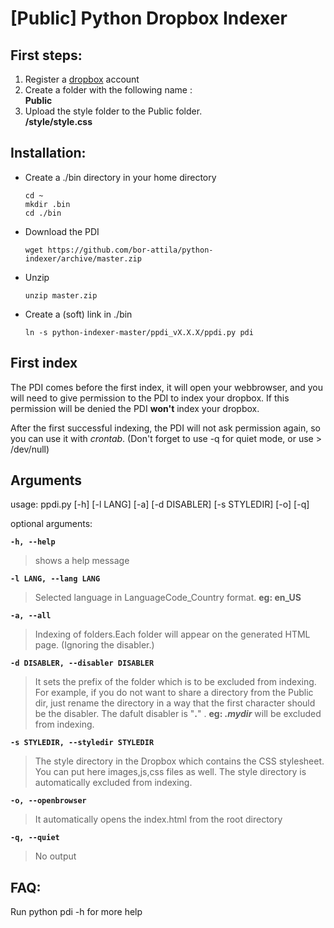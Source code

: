 [Public] Python Dropbox Indexer
===============================

First steps:
------------

1. Register a [dropbox][1] account
2. Create a folder with the following name : <br> <b>Public</b>
3. Upload the style folder to the Public folder. <br> <b>/style/style.css</b>

Installation:
------------

* Create a ./bin directory in your home directory
	```
	cd ~
	mkdir .bin
	cd ./bin
	```

* Download the PDI

    ```wget https://github.com/bor-attila/python-indexer/archive/master.zip```
* Unzip

    ```unzip master.zip```

* Create a (soft) link in ./bin

    ```ln -s python-indexer-master/ppdi_vX.X.X/ppdi.py pdi```

First index
-----------
The PDI comes before the first index, it will open your webbrowser, and you will need to give permission to the PDI to index your dropbox.
If this permission will be denied the PDI <b>won't</b> index your dropbox.

After the first successful indexing, the PDI will not ask permission again, so you can use it with <i>crontab</i>. (Don't forget to use -q for quiet mode, or use > /dev/null)

Arguments
---------
usage: ppdi.py [-h] [-l LANG] [-a] [-d DISABLER] [-s STYLEDIR] [-o] [-q]

optional arguments:

  <b>```-h, --help```</b> 
> shows a help message

  <b>```-l LANG, --lang LANG```</b>
> Selected language in LanguageCode_Country format. <b>eg: en_US</b>

  <b>```-a, --all```</b>
> Indexing of folders.Each folder will appear on the generated HTML page. (Ignoring the disabler.)

  <b>```-d DISABLER, --disabler DISABLER```</b> 
> It sets the prefix of the folder which is to be excluded from indexing. For example, if you do not want to share a directory from the Public dir, just rename the directory in a way that the first character should be the disabler. The dafult disabler is "<b>.</b>" . <b>eg: <i>.mydir</i></b> will be excluded from indexing. 
  
  <b>```-s STYLEDIR, --styledir STYLEDIR```</b> 
> The style directory in the Dropbox which contains the CSS stylesheet. You can put here images,js,css files as well. The style directory is automatically excluded from indexing.
  
  <b>```-o, --openbrowser```</b>
> It automatically opens the index.html from the root directory
  
  <b>```-q, --quiet ```</b>
> No output


FAQ:
---
Run python pdi -h for more help


  [1]: http://dropbox.com
